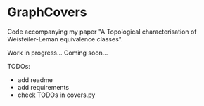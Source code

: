 # GraphCovers
Code accompanying my paper "A Topological characterisation of Weisfeiler-Leman equivalence classes".

Work in progress... Coming soon...

TODOs:
 - add readme
 - add requirements
 - check TODOs in covers.py
